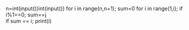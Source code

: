 n=int(input())int(input())
for i in range(n,n+1);
sum=0
for i in range(1,i);
if i%1==0;
sum==j  
if sum == i;
print(i)
